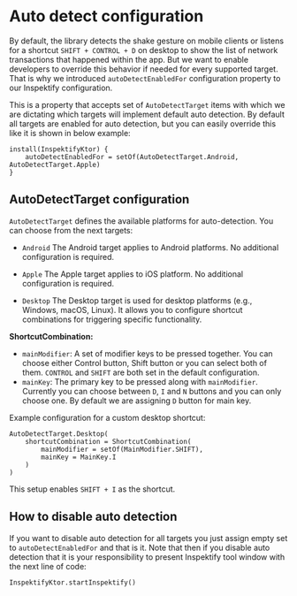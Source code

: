 # Auto detect configuration

By default, the library detects the shake gesture on mobile clients or listens for a
shortcut `SHIFT + CONTROL + D` on desktop to show the list of network transactions that happened
within the app. But we want to enable developers to override this behavior if needed for every
supported target. That is why we introduced `autoDetectEnabledFor` configuration property to our
Inspektify configuration.

This is a property that accepts set of `AutoDetectTarget` items with which we are dictating which
targets will implement default auto detection. By default all targets are enabled for auto
detection, but you can easily override this like it is shown in below example:

```
install(InspektifyKtor) {
    autoDetectEnabledFor = setOf(AutoDetectTarget.Android, AutoDetectTarget.Apple)
}
```

## AutoDetectTarget configuration

`AutoDetectTarget` defines the available platforms for auto-detection. You can choose from the next
targets:

- `Android`
  The Android target applies to Android platforms. No additional configuration is required.

- `Apple`
  The Apple target applies to iOS platform. No additional configuration is required.

- `Desktop`
  The Desktop target is used for desktop platforms (e.g., Windows, macOS, Linux). It allows you to
  configure shortcut combinations for triggering specific functionality.

**ShortcutCombination:**

- `mainModifier`: A set of modifier keys to be pressed together. You can choose either Control
  button, Shift button or you can select both of them. `CONTROL` and `SHIFT` are both set in the
  default configuration.
- `mainKey`: The primary key to be pressed along with `mainModifier`. Currently you can choose
  between `D`, `I` and `N` buttons and you can only choose one. By default we are assigning `D`
  button for main key.

Example configuration for a custom desktop shortcut:

```
AutoDetectTarget.Desktop(
    shortcutCombination = ShortcutCombination(
        mainModifier = setOf(MainModifier.SHIFT),
        mainKey = MainKey.I
    )
)
```

This setup enables `SHIFT + I` as the shortcut.

## How to disable auto detection

If you want to disable auto detection for all targets you just assign empty set
to `autoDetectEnabledFor` and that is it.
Note that then if you disable auto detection that it is your responsibility to present Inspektify
tool window with the next line of code:

```
InspektifyKtor.startInspektify()
```